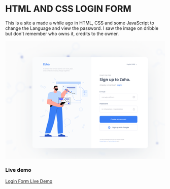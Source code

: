 # HTML AND CSS LOGIN FORM

This is a site a made a while ago in HTML, CSS and some JavaScript to change the Language and view the password.
I saw the image on dribble but don't remember who owns it, credits to the owner.

![Login Form Image](inspiration.png)

### Live demo

[Login Form Live Demo](https://johansantana.github.io/login-form/)
